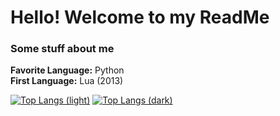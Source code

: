 # Hello! Welcome to my ReadMe
### Some stuff about me
**Favorite Language:** Python <br/>
**First Language:** Lua (2013)

[![Top Langs (light)](https://github-readme-stats.vercel.app/api/top-langs/?username=dandandooo&layout=compact&size_weight=0.9&count_weight=0.1&theme=ambient_gradient&bg_color=30,f25c54,f7b267#gh-light-mode-only)](https://github.com/anuraghazra/github-readme-stats#gh-light-mode-only)
[![Top Langs (dark)](https://github-readme-stats.vercel.app/api/top-langs/?username=dandandooo&layout=compact&size_weight=0.9&count_weight=0.1&theme=onedark#gh-dark-mode-only)](https://github.com/anuraghazra/github-readme-stats#gh-dark-mode-only)

